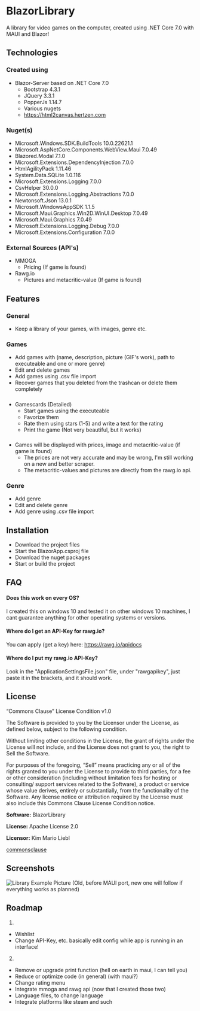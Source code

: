 # BlazorLibrary
A library for video games on the computer, created using .NET Core 7.0 with MAUI and Blazor!

## Technologies

### Created using
- Blazor-Server based on .NET Core 7.0
    - Bootstrap 4.3.1
    - JQuery 3.3.1
    - PopperJs 1.14.7
    - Various nugets
    - https://html2canvas.hertzen.com

### Nuget(s)
- Microsoft.Windows.SDK.BuildTools             10.0.22621.1
- Microsoft.AspNetCore.Components.WebView.Maui 7.0.49      
- Blazored.Modal                               7.1.0       
- Microsoft.Extensions.DependencyInjection     7.0.0       
- HtmlAgilityPack                              1.11.46     
- System.Data.SQLite                           1.0.116     
- Microsoft.Extensions.Logging                 7.0.0       
- CsvHelper                                    30.0.0      
- Microsoft.Extensions.Logging.Abstractions    7.0.0       
- Newtonsoft.Json                              13.0.1      
- Microsoft.WindowsAppSDK                      1.1.5       
- Microsoft.Maui.Graphics.Win2D.WinUI.Desktop  7.0.49      
- Microsoft.Maui.Graphics                      7.0.49      
- Microsoft.Extensions.Logging.Debug           7.0.0       
- Microsoft.Extensions.Configuration           7.0.0

### External Sources (API's)
- MMOGA 
    - Pricing (If game is found)
- Rawg.io 
    - Pictures and metacritic-value (If game is found)

## Features

### General
- Keep a library of your games, with images, genre etc.

### Games
- Add games with (name, description, picture (GIF's work), path to executeable and one or more genre)
- Edit and delete games
- Add games using .csv file import
- Recover games that you deleted from the trashcan or delete them completely

#####
- Gamescards (Detailed)
    - Start games using the executeable
    - Favorize them
    - Rate them using stars (1-5) and write a text for the rating
    - Print the game (Not very beautiful, but it works)
#####
- Games will be displayed with prices, image and metacritic-value (if game is found)
    - The prices are not very accurate and may be wrong, I'm still working on a new and better scraper.
    - The metacritic-values and pictures are directly from the rawg.io api.

### Genre
- Add genre
- Edit and delete genre
- Add genre using .csv file import
## Installation

- Download the project files
- Start the BlazorApp.csproj file
- Download the nuget packages
- Start or build the project

## FAQ

#### Does this work on every OS?

I created this on windows 10 and tested it on other windows 10 machines, I cant guarantee anything for other operating systems or versions.

#### Where do I get an API-Key for rawg.io?

You can apply (get a key) here: https://rawg.io/apidocs

#### Where do I put my rawg.io API-Key?

Look in the "ApplicationSettingsFile.json" file, under "rawgapikey", just paste it in the brackets, and it should work.

## License

“Commons Clause” License Condition v1.0

The Software is provided to you by the Licensor under the License, as defined below, subject to the following condition.

Without limiting other conditions in the License, the grant of rights under the License will not include, and the License does not grant to you, the right to Sell the Software.

For purposes of the foregoing, “Sell” means practicing any or all of the rights granted to you under the License to provide to third parties, for a fee or other consideration (including without limitation fees for hosting or consulting/ support services related to the Software), a product or service whose value derives, entirely or substantially, from the functionality of the Software. Any license notice or attribution required by the License must also include this Commons Clause License Condition notice.

**Software:** BlazorLibrary

**License:** Apache License 2.0

**Licensor:** Kim Mario Liebl

[commonsclause](https://commonsclause.com/)
## Screenshots

![Library Example Picture](https://kmliebl.de/blazorlibraryscreenshots/library-ow.png)
(Old, before MAUI port, new one will follow if everything works as planned)

## Roadmap

1.
- Wishlist
- Change API-Key, etc. basically edit config while app is running in an interface!

2.
- Remove or upgrade print function (hell on earth in maui, I can tell you)
- Reduce or optimize code (in general) (with maui?)
- Change rating menu
- Integrate mmoga and rawg api (now that I created those two)
- Language files, to change language
- Integrate platforms like steam and such